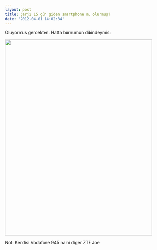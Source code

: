 ```yaml
---
layout: post
title: Şarjı 15 gün giden smartphone mu olurmuş?
date: '2012-04-01 14:02:34'
---
```


Oluyormus gercekten. Hatta burnumun dibindeymis:

<a href="http://devdala.files.wordpress.com/2012/03/img_20120305_1906221.jpg"><img class="aligncenter" src="http://devdala.files.wordpress.com/2012/03/img_20120305_1906221.jpg" alt="" width="480" height="640" /></a>

Not: Kendisi Vodafone 945 nami diger ZTE Joe
